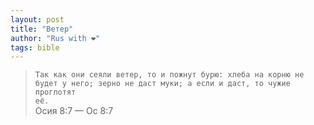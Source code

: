 ```yaml
---
layout: post
title: "Ветер"
author: "Rus with ❤"
tags: bible
---
```

><code>Так как они сеяли ветер, то и пожнут бурю: хлеба на корню не будет у него; зерно не даст муки; а если и даст, то чужие проглотят её.</code><br />
>Осия 8:7 — Ос 8:7
